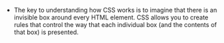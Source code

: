 * The key to understanding how CSS works is to imagine that there is an invisible box around every HTML element. CSS allows you to create rules that control the way that each individual box (and the contents of that box) is presented.
